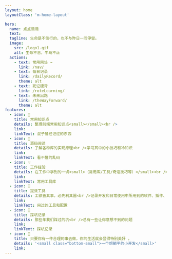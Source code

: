 ```yaml
---
layout: home
layoutClass: 'm-home-layout'

hero:
  name: 点点滴滴
  text: 
  tagline: 生命是不倒行的，也不与昨日一同停留。
  image:
    src: /logo1.gif
    alt: 生命不息，牛马不止
  actions:
    - text: 常用网址 →
      link: /nav/
    - text: 每日记录
      link: /dailyRecord/
      theme: alt
    - text: 死记硬背
      link: /roteLearning/
    - text: 未来出路
      link: /theWayForward/
      theme: alt
features:
  - icon: 📖
    title: 常用知识点
    details: 整理前端常用知识点<small></small><br />
    link: 
    linkText: 混子曾经记过的东西
  - icon: 📘
    title: 源码阅读
    details: 了解各种库的实现原理<br />学习其中的小技巧和冷知识
    link: 
    linkText: 看不懂的乱码
  - icon: 💡
    title: 工作经验
    details: 在工作中学到的一切<small>（常用库/工具/奇淫技巧等）</small><br />配合 CV 大法来更好的摸鱼
    link: 
    linkText: 常用工具库
  - icon: 🧰
    title: 提效工具
    details: 工欲善其事，必先利其器<br />记录开发和日常使用中所用到的软件、插件、扩展等
    link: 
    linkText: 用过的工具和配置
  - icon: 🐞
    title: 踩坑记录
    details: 那些年我们踩过的坑<br />总有一些让你意想不到的问题
    link: 
    linkText: 踩坑记录
  - icon: 💯
    title: 只要你有一件合理的事去做，你的生活就会显得特别美好 。
    details: '<small class="bottom-small">一个想躺平的小开发</small>'
    link: 
---
```


<style>
/*爱的魔力转圈圈*/
.m-home-layout .image-src:hover {
  transform: translate(-50%, -50%) rotate(666turn);
  transition: transform 59s 1s cubic-bezier(0.3, 0, 0.8, 1);
}

.m-home-layout .details small {
  opacity: 0.8;
}

.m-home-layout .bottom-small {
  display: block;
  margin-top: 2em;
  text-align: right;
}
</style>
